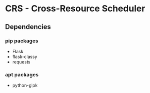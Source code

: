 # CRS - Cross-Resource Scheduler

## Dependencies

### pip packages

- Flask
- flask-classy
- requests

### apt packages
- python-glpk

